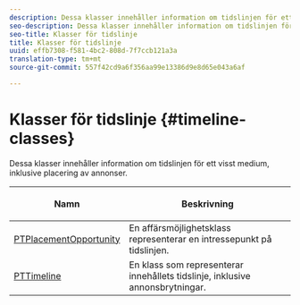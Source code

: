 ```yaml
---
description: Dessa klasser innehåller information om tidslinjen för ett visst medium, inklusive placering av annonser.
seo-description: Dessa klasser innehåller information om tidslinjen för ett visst medium, inklusive placering av annonser.
seo-title: Klasser för tidslinje
title: Klasser för tidslinje
uuid: effb7308-f581-4bc2-808d-7f7ccb121a3a
translation-type: tm+mt
source-git-commit: 557f42cd9a6f356aa99e13386d9e8d65e043a6af

---
```



# Klasser för tidslinje {#timeline-classes}

Dessa klasser innehåller information om tidslinjen för ett visst medium, inklusive placering av annonser.

<table frame="all" colsep="1" rowsep="1" id="table_6752E908BA6546549619994A3F7D5F87"> 
 <thead> 
  <tr rowsep="1"> 
   <th colname="1" class="entry"><b>Namn</b></th> 
   <th colname="2" class="entry"> <p><b>Beskrivning</b></p> </th> 
  </tr> 
 </thead>
 <tbody> 
  <tr rowsep="1"> 
   <td colname="1"> <a href="https://help.adobe.com/en_US/primetime/api/psdk/appledoc/Classes/PTPlacementOpportunity.html" format="html" scope="external"> PTPlacementOpportunity</a> </td> 
   <td colname="2"> En affärsmöjlighetsklass representerar en intressepunkt på tidslinjen. </td> 
  </tr> 
  <tr rowsep="1"> 
   <td colname="1"><a href="https://help.adobe.com/en_US/primetime/api/psdk/appledoc/Classes/PTTimeline.html" format="html" scope="external"> PTTimeline</a> </td> 
   <td colname="2"> En klass som representerar innehållets tidslinje, inklusive annonsbrytningar. </td> 
  </tr> 
 </tbody> 
</table>